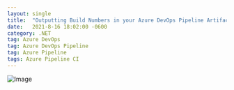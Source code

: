 ```yaml
---
layout: single
title:  "Outputting Build Numbers in your Azure DevOps Pipeline Artifacts"
date:   2021-8-16 18:02:00 -0600
category: .NET
tag: Azure DevOps
tag: Azure DevOps Pipeline
tag: Azure Pipeline
tags: Azure Pipeline CI
---
```


![Image](/images/posts/ "")

